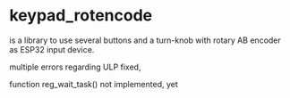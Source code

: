 # keypad_rotencode

is a library to use several buttons and a turn-knob with rotary AB encoder as ESP32 input device.

multiple errors regarding ULP fixed,

function reg_wait_task() not implemented, yet
 

